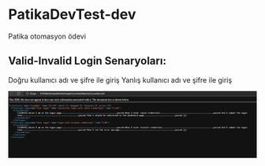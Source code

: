 # PatikaDevTest-dev
Patika otomasyon ödevi

## Valid-Invalid Login Senaryoları:
Doğru kullanıcı adı ve şifre ile giriş
Yanlış kullanıcı adı ve şifre ile giriş

![github](pictures/LoginReport.PNG)
